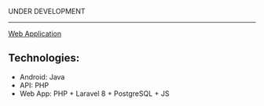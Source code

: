 UNDER DEVELOPMENT
<br>
<hr>
<a href="https://mapserverapi.herokuapp.com/">Web Application</a>


## Technologies:
- Android: Java
- API: PHP
- Web App: PHP + Laravel 8 + PostgreSQL + JS


